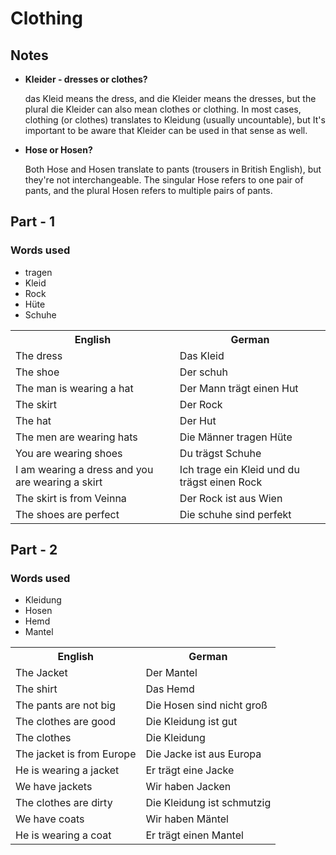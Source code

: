 # Clothing

## Notes

* **Kleider - dresses or clothes?**

    das Kleid means the dress, and die Kleider means the dresses, but the plural die Kleider can also mean clothes or clothing. In most cases, clothing (or clothes) translates to Kleidung (usually uncountable), but It's important to be aware that Kleider can be used in that sense as well.


* **Hose or Hosen?**

    Both Hose and Hosen translate to pants (trousers in British English), but they're not interchangeable. The singular Hose refers to one pair of pants, and the plural Hosen refers to multiple pairs of pants.

## Part - 1

### Words used
+ tragen
+ Kleid
+ Rock
+ Hüte
+ Schuhe

<table>
	<tr>
        <th>English</th>
        <th>German</th>
    </tr>
    <tr>
        <td>The dress</td>
        <td>Das Kleid</td>
    </tr>
    <tr>
        <td>The shoe</td>
        <td>Der schuh</td>
    </tr>
    <tr>
        <td>The man is wearing a hat</td>
        <td>Der Mann trägt einen Hut</td>
    </tr>
    <tr>
        <td>The skirt</td>
        <td>Der Rock</td>
    </tr>
    <tr>
        <td>The hat</td>
        <td>Der Hut</td>
    </tr>
    <tr>
        <td>The men are wearing hats</td>
        <td>Die Männer tragen Hüte</td>
    </tr>
    <tr>
        <td>You are wearing shoes</td>
        <td>Du trägst Schuhe</td>
    </tr>
    <tr>
        <td>I am wearing a dress and you are wearing a skirt</td>
        <td>Ich trage ein Kleid und du trägst einen Rock</td>
    </tr>
    <tr>
        <td>The skirt is from Veinna</td>
        <td>Der Rock ist aus Wien</td>
    </tr>
    <tr>
        <td>The shoes are perfect</td>
        <td>Die schuhe sind perfekt</td>
    </tr>
</table>

## Part - 2

### Words used
+ Kleidung
+ Hosen
+ Hemd
+ Mantel

<table>
    <tr>
        <th>English</th>
        <th>German</th>
    </tr>
    <tr>
        <td>The Jacket</td>
        <td>Der Mantel</td>
    </tr>
    <tr>
        <td>The shirt</td>
        <td>Das Hemd</td>
    </tr>
    <tr>
        <td>The pants are not big</td>
        <td>Die Hosen sind nicht groß</td>
    </tr>
    <tr>
        <td>The clothes are good</td>
        <td>Die Kleidung ist gut</td>
    </tr>
    <tr>
        <td>The clothes</td>
        <td>Die Kleidung</td>
    </tr>
    <tr>
        <td>The jacket is from Europe</td>
        <td>Die Jacke ist aus Europa</td>
    </tr>
    <tr>
        <td>He is wearing a jacket</td>
        <td>Er trägt eine Jacke</td>
    </tr>
    <tr>
        <td>We have jackets</td>
        <td>Wir haben Jacken</td>
    </tr>
    <tr>
        <td>The clothes are dirty</td>
        <td>Die Kleidung ist schmutzig</td>
    </tr>
        <tr>
        <td>We have coats</td>
        <td>Wir haben Mäntel</td>
    </tr>
        <tr>
        <td>He is wearing a coat</td>
        <td>Er trägt einen Mantel</td>
    </tr>
</table>
